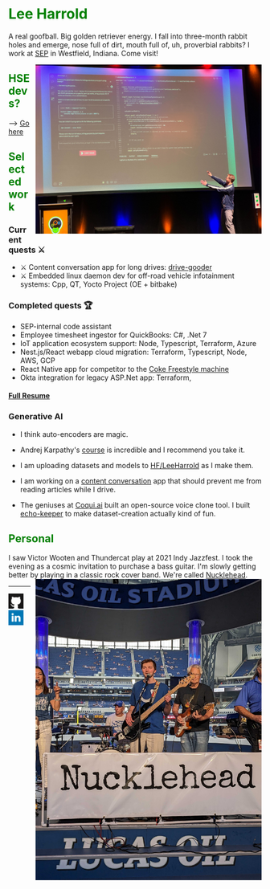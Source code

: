 # <span style="color:green">Lee Harrold</span>

A real goofball. Big golden retriever energy. I fall into three-month rabbit holes and emerge, nose full of dirt, mouth full of, uh, proverbial rabbits? I work at [SEP](https://sep.com/) in Westfield, Indiana. Come visit!

<img src="/assets/wizard_fingers.jpg" alt="Lee presenting a slideshow at a conference" width="450" style="float: right; margin-bottom: 5px; margin-left: 10px;"/>

## <span style="color:green">HSE devs?</span>

--> [Go here](https://harrolee.github.io/HSE_devs.html)

## <span style="color:green">Selected work</span>

### Current quests ⚔️

- ⚔️ Content conversation app for long drives: [drive-gooder](https://github.com/Harrolee/drive-gooder)
- ⚔️ Embedded linux daemon dev for off-road vehicle infotainment systems: Cpp, QT, Yocto Project (OE + bitbake)

### Completed quests 🏆

- SEP-internal code assistant
- Employee timesheet ingestor for QuickBooks: C#, .Net 7
- IoT application ecosystem support: Node, Typescript, Terraform, Azure
- Nest.js/React webapp cloud migration: Terraform, Typescript, Node, AWS, GCP
- React Native app for competitor to the [Coke Freestyle machine](https://www.coca-colafreestyle.com/)
- Okta integration for legacy ASP.Net app: Terraform,

#### [Full Resume](./resume.pdf)

### Generative AI

- I think auto-encoders are magic.

- Andrej Karpathy's [course](https://karpathy.ai/zero-to-hero.html) is incredible and I recommend you take it.

- I am uploading datasets and models to [HF/LeeHarrold](https://huggingface.co/LeeHarrold) as I make them.

- I am working on a [content conversation](https://github.com/Harrolee/drive-gooder) app that should prevent me from reading articles while I drive.

- The geniuses at [Coqui.ai](https://coqui.ai/) built an open-source voice clone tool. I built [echo-keeper](https://github.com/Harrolee/echo-keeper) to make dataset-creation actually kind of fun.

## <span style="color:green">Personal</span>

I saw Victor Wooten and Thundercat play at 2021 Indy Jazzfest. I took the evening as a cosmic invitation to purchase a bass guitar. I'm slowly getting better by playing in a classic rock cover band. We're called [Nucklehead](https://www.facebook.com/NuckleheadBand/).
<img src="/assets/lee_colts.jpg" alt="Lee playing bass guitar at a Colts game" width="450" style="float: right; margin-bottom: 5px; margin-left: 10px;"/>

---

<a href="http://www.github.com/harrolee"><img src="https://raw.githubusercontent.com/edent/SuperTinyIcons/master/images/svg/github.svg" alt="Github icon" width=30></a>
<a href="https://www.linkedin.com/in/lee-harrold/"><img src="https://raw.githubusercontent.com/edent/SuperTinyIcons/master/images/svg/linkedin.svg" alt="LinkedIn icon" width=30></a>

<!-- update your twitter, Lee: -->
<!-- <a href="http://www.twitter.com/leeharroldtypes"><img src="https://raw.githubusercontent.com/edent/SuperTinyIcons/master/images/svg/twitter.svg" alt="Twitter icon" width=30></a> -->
